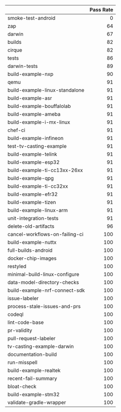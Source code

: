 |                                |   Pass Rate |
|:-------------------------------|------------:|
| smoke-test-android             |           0 |
| zap                            |          64 |
| darwin                         |          67 |
| builds                         |          82 |
| cirque                         |          82 |
| tests                          |          86 |
| darwin-tests                   |          89 |
| build-example-nxp              |          90 |
| qemu                           |          91 |
| build-example-linux-standalone |          91 |
| build-example-asr              |          91 |
| build-example-bouffalolab      |          91 |
| build-example-ameba            |          91 |
| build-example-i-mx-linux       |          91 |
| chef-ci                        |          91 |
| build-example-infineon         |          91 |
| test-tv-casting-example        |          91 |
| build-example-telink           |          91 |
| build-example-esp32            |          91 |
| build-example-ti-cc13xx-26xx   |          91 |
| build-example-qpg              |          91 |
| build-example-ti-cc32xx        |          91 |
| build-example-efr32            |          91 |
| build-example-tizen            |          91 |
| build-example-linux-arm        |          91 |
| unit-integration-tests         |          91 |
| delete-old-artifacts           |          96 |
| cancel-workflows-on-failing-ci |         100 |
| build-example-nuttx            |         100 |
| full-builds-android            |         100 |
| docker-chip-images             |         100 |
| restyled                       |         100 |
| minimal-build-linux-configure  |         100 |
| data-model-directory-checks    |         100 |
| build-example-nrf-connect-sdk  |         100 |
| issue-labeler                  |         100 |
| process-stale-issues-and-prs   |         100 |
| codeql                         |         100 |
| lint-code-base                 |         100 |
| pr-validity                    |         100 |
| pull-request-labeler           |         100 |
| tv-casting-example-darwin      |         100 |
| documentation-build            |         100 |
| run-misspell                   |         100 |
| build-example-realtek          |         100 |
| recent-fail-summary            |         100 |
| bloat-check                    |         100 |
| build-example-stm32            |         100 |
| validate-gradle-wrapper        |         100 |